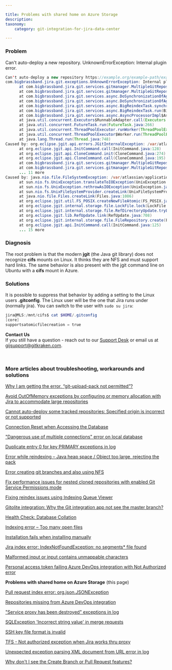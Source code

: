 ```yaml
---

title: Problems with shared home on Azure Storage
description:
taxonomy:
    category: git-integration-for-jira-data-center

---
```


<!-- TROUBLESHOOTING -->

### Problem

Сan't auto-deploy a new repository. UnknownErrorException: Internal plugin error.

```java
Сan't auto-deploy a new repository https://example.org/example-path/example-git-repository.git
com.bigbrassband.jira.git.exceptions.UnknownErrorException: Internal plugin error.
      at com.bigbrassband.jira.git.services.gitmanager.MultipleGitRepositoryManagerImpl.setupRepository(MultipleGitRepositoryManagerImpl.java:817)
      at com.bigbrassband.jira.git.services.gitmanager.MultipleGitRepositoryManagerImpl.deployRepository(MultipleGitRepositoryManagerImpl.java:880)
      at com.bigbrassband.jira.git.services.async.DoSynchronizationOfAggregatedRepoTask.createNewRepository(DoSynchronizationOfAggregatedRepoTask.java:156)
      at com.bigbrassband.jira.git.services.async.DoSynchronizationOfAggregatedRepoTask.run(DoSynchronizationOfAggregatedRepoTask.java:117)
      at com.bigbrassband.jira.git.services.async.BigReindexTask.synchronize(BigReindexTask.java:195)
      at com.bigbrassband.jira.git.services.async.BigReindexTask.run(BigReindexTask.java:103)
      at com.bigbrassband.jira.git.services.async.AsyncProcessorImpl$AsyncTaskWrapper.run(AsyncProcessorImpl.java:114)
      at java.util.concurrent.Executors$RunnableAdapter.call(Executors.java:511)
      at java.util.concurrent.FutureTask.run(FutureTask.java:266)
      at java.util.concurrent.ThreadPoolExecutor.runWorker(ThreadPoolExecutor.java:1149)
      at java.util.concurrent.ThreadPoolExecutor$Worker.run(ThreadPoolExecutor.java:624)
      at java.lang.Thread.run(Thread.java:748)
Caused by: org.eclipse.jgit.api.errors.JGitInternalException: /var/atlassian/application-data/jira/data/git-plugin/example/HEAD.lock.ace055a41a2e4w392k2k9d -> /var/atlassian/application-data/jira/data/git-plugin/example/HEAD.lock: Operation not supported
      at org.eclipse.jgit.api.InitCommand.call(InitCommand.java:128)
      at org.eclipse.jgit.api.CloneCommand.init(CloneCommand.java:274)
      at org.eclipse.jgit.api.CloneCommand.call(CloneCommand.java:195)
      at com.bigbrassband.jira.git.services.gitmanager.MultipleGitRepositoryManagerImpl.runCloneCommand(MultipleGitRepositoryManagerImpl.java:700)
      at com.bigbrassband.jira.git.services.gitmanager.MultipleGitRepositoryManagerImpl.setupRepository(MultipleGitRepositoryManagerImpl.java:796)
      ... 11 more
Caused by: java.nio.file.FileSystemException: /var/atlassian/application-data/jira/data/git-plugin/example/HEAD.lock.ace055a41a2e442bba91d3 -> /var/atlassian/application-data/jira/data/git-plugin/example/HEAD.lock: Operation not supported
      at sun.nio.fs.UnixException.translateToIOException(UnixException.java:91)
      at sun.nio.fs.UnixException.rethrowAsIOException(UnixException.java:102)
      at sun.nio.fs.UnixFileSystemProvider.createLink(UnixFileSystemProvider.java:476)
      at java.nio.file.Files.createLink(Files.java:1086)
      at org.eclipse.jgit.util.FS_POSIX.createNewFileAtomic(FS_POSIX.java:455)
      at org.eclipse.jgit.internal.storage.file.LockFile.lock(LockFile.java:164)
      at org.eclipse.jgit.internal.storage.file.RefDirectoryUpdate.tryLock(RefDirectoryUpdate.java:89)
      at org.eclipse.jgit.lib.RefUpdate.link(RefUpdate.java:708)
      at org.eclipse.jgit.internal.storage.file.FileRepository.create(FileRepository.java:309)
      at org.eclipse.jgit.api.InitCommand.call(InitCommand.java:125)
      ... 15 more
```

### Diagnosis

The root problem is that the modern **jgit** (the Java git library) does not recognize **cifs** mounts on Linux. It thinks they are NFS and must support hard links. The same behavior is also present with the jgit command line on Ubuntu with a **cifs** mount in Azure.


### Solutions

It is possible to suppress that behavior by adding a setting to the Linux users **.gitconfig**. The Linux user will be the one that Jira runs under (normally jira). You can switch to the user with `sudo su jira`:

```powershell
jira@MLS:/mnt/cifs$ cat $HOME/.gitconfig
[core]
supportsatomicfilecreation = true
```

<div class="bbb-callout bbb--info">
    <div class="irow">
    <div class="ilogobox">
        <span class="logoimg"></span>
    </div>
    <div class="imsgbox">
        <b>Contact Us</b><br>
        If you still have a question - reach out to our <a href='https://help.gitkraken.com/git-integration-for-jira-data-center/gij-self-hosted-contact-support/'>Support Desk</a> or email us at <a href='gijsupport@gitkraken.com'>gijsupport@gitkraken.com</a>.
    </div>
    </div>
</div>

&nbsp;

### More articles about troubleshooting, workarounds and solutions

[Why I am getting the error, “git-upload-pack not permitted”?](/git-integration-for-jira-data-center/why-i-am-getting-the-error-git-upload-pack-not-permitted-gij-self-managed/)

[Avoid OutOfMemory exceptions by configuring or memory allocation with Jira to accommodate large repositories](/git-integration-for-jira-data-center/avoid-outofmemory-exceptions-by-configuring-or-memory-allocation-with-jira-to-accommodate-large-repositories-gij-self-managed)

[Cannot auto-deploy some tracked repositories: Specified origin is incorrect or not supported](/git-integration-for-jira-data-center/Cannot-auto-deploy-some-tracked-repositories-gij-self-managed)

[Connection Reset when Accessing the Database](/git-integration-for-jira-data-center/Connection-reset-when-accessing-the-database-gij-self-managed)

["Dangerous use of multiple connections" error on local database](/git-integration-for-jira-data-center/Dangerous-use-of-multiple-connections-error-on-local-database-gij-self-managed)

[Duplicate entry 0 for key PRIMARY exceptions in log](/git-integration-for-jira-data-center/Duplicate-entry-0-for-key-PRIMARY-exceptions-in-log-gij-self-managed)

[Error while reindexing – Java heap space / Object too large, rejecting the pack](/git-integration-for-jira-data-center/Error-while-reindexing-Java-heap-space-Object-too-large,-rejecting-the-pack-gij-self-managed)

[Error creating git branches and also using NFS](/git-integration-for-jira-data-center/error-creating-git-branches-gitlabpropertiesnotinitializedexception-and-using-nfs-gij-self-managed)

[Fix performance issues for nested cloned repositories with enabled Git Service Permissions mode](/git-integration-for-jira-data-center/Fix-performance-issues-for-nested-cloned-repositories-with-enabled-secure-mode-gij-self-managed)

[Fixing reindex issues using Indexing Queue Viewer](/git-integration-for-jira-data-center/fixing-reindex-issues-using-indexing-queue-viewer)

[Gitolite integration: Why the Git integration app not see the master branch?](/git-integration-for-jira-data-center/Gitolite-integration--why-the-Git-integration-app-not-see-the-master-branch-gij-self-managed)

[Health Check: Database Collation](/git-integration-for-jira-data-center/Health-check--database-collation-gij-self-managed)

[Indexing error – Too many open files](/git-integration-for-jira-data-center/Indexing-error-Too-many-open-files-gij-self-managed)

[Installation fails when installing manually](/git-integration-for-jira-data-center/Installation-fails-when-installing-manually-gij-self-managed)

[Jira index error: IndexNotFoundException: no segments* file found](/git-integration-for-jira-data-center/Jira-index-error--IndexNotFoundException--no-segments-file-found)

[Malformed input or input contains unmappable characters](/git-integration-for-jira-data-center/Malformed-input-or-input-contains-unmappable-characters-gij-self-managed)

[Personal access token failing Azure DevOps integration with Not Authorized error](/git-integration-for-jira-data-center/Personal-access-token-failing-azure-devops-integration-with-Not-Authorized-error-gij-self-managed)

**Problems with shared home on Azure Storage** (this page)

[Pull request index error: org.json.JSONException](/git-integration-for-jira-data-center/Pull-request-index-error--JSONException-gij-self-managed)

[Repositories missing from Azure DevOps integration](/git-integration-for-jira-data-center/Repositories-missing-from-azure-devops-integration-gij-self-managed)

["Service proxy has been destroyed" exceptions in log](/git-integration-for-jira-data-center/service-proxy-has-been-destroyed-exceptions-in-log-gij-self-managed)

[SQLException 'Incorrect string value' in merge requests](/git-integration-for-jira-data-center/sqlexception-incorrect-string-value-in-merge-requests-gij-self-managed)

[SSH key file format is invalid](/git-integration-for-jira-data-center/ssh-key-file-format-is-invalid-gij-self-managed)

[TFS - Not authorized exception when Jira works thru proxy](/git-integration-for-jira-data-center/tfs-not-authorized-exception-when-jira-works-thru-proxy-gij-self-managed)

[Unexpected exception parsing XML document from URL error in log](/git-integration-for-jira-data-center/Unexpected-exception-parsing-XML-document-from-URL-error-in-log-gij-self-managed)

[Why don't I see the Create Branch or Pull Request features?](/git-integration-for-jira-data-center/why-dont-i-see-the-create-branch-or-pull-request-features-gij-self-managed)


